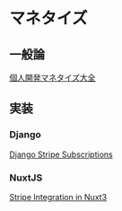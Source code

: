 # マネタイズ

## 一般論
[個人開発マネタイズ大全](https://zenn.dev/nabettu/articles/013f114c7a1b44)

## 実装

### Django
[Django Stripe Subscriptions](https://testdriven.io/blog/django-stripe-subscriptions/#create-checkout-session)

### NuxtJS
[Stripe Integration in Nuxt3](https://www.codybontecou.com/stripe-integration-in-nuxt-3.html)

